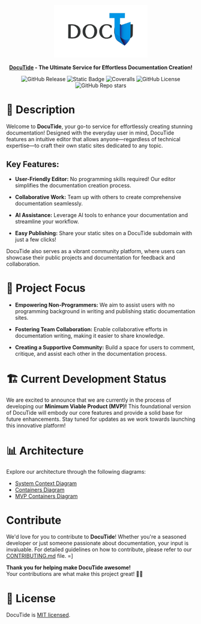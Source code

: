<p align="center">
  <a href="https://github.com/neojelll/DocuTide" target="blank">
	  <img src="docs/images/DocuTide-logo.png" width="250" alt="DocuTide logo" />
	</a>
</p>

<p align="center"> 
  <b>
	  <a href="https://github.com/neojelll/DocuTide" target="_blank">DocuTide</a> - The Ultimate Service for Effortless Documentation Creation!
	</b> 
</p>

<p align="center"> 
  <img alt="GitHub Release" src="https://img.shields.io/github/v/release/neojelll/DocuTide?include_prereleases&display_name=release&style=flat">
	<img alt="Static Badge" src="https://img.shields.io/badge/TypeScript-5.5-blue?style=flat">
	<img alt="Coveralls" src="https://img.shields.io/coverallsCoverage/github/neojelll/DocuTide?style=flat">
	<img alt="GitHub License" src="https://img.shields.io/github/license/neojelll/DocuTide?style=flat">
	<img alt="GitHub Repo stars" src="https://img.shields.io/github/stars/neojelll/DocuTide?style=social">
</p>

# 🌟 Description

Welcome to **DocuTide**, your go-to service for effortlessly creating stunning documentation! Designed with the everyday user in mind, DocuTide features an intuitive editor that allows anyone—regardless of technical expertise—to craft their own static sites dedicated to any topic.

## Key Features:

- **User-Friendly Editor:** No programming skills required! Our editor simplifies the documentation creation process.

- **Collaborative Work:** Team up with others to create comprehensive documentation seamlessly.

- **AI Assistance:** Leverage AI tools to enhance your documentation and streamline your workflow.

- **Easy Publishing:** Share your static sites on a DocuTide subdomain with just a few clicks!

DocuTide also serves as a vibrant community platform, where users can showcase their public projects and documentation for feedback and collaboration.

# 🚀 Project Focus

- **Empowering Non-Programmers:** We aim to assist users with no programming background in writing and publishing static documentation sites.

- **Fostering Team Collaboration:** Enable collaborative efforts in documentation writing, making it easier to share knowledge.

- **Creating a Supportive Community:** Build a space for users to comment, critique, and assist each other in the documentation process.

# 🏗️ Current Development Status

We are excited to announce that we are currently in the process of developing our **Minimum Viable Product (MVP)!** This foundational version of DocuTide will embody our core features and provide a solid base for future enhancements. Stay tuned for updates as we work towards launching this innovative platform!

# 📊 Architecture

Explore our architecture through the following diagrams:

- [System Context Diagram](architecture/diagrams/system-context-diagram.png)
- [Containers Diagram](architecture/diagrams/containers-diagram.png)
- [MVP Containers Diagram](architecture/diagrams/mvp-diagram.png)

# Contribute

We'd love for you to contribute to **DocuTide**! Whether you're a seasoned developer or just someone passionate about documentation, your input is invaluable. For detailed guidelines on how to contribute, please refer to our [CONTRIBUTING.md](https://github.com/neojelll/DocuTide/blob/main/CONTRIBUTING.md) file. =]

**Thank you for helping make DocuTide awesome!**  
Your contributions are what make this project great! 💪🔥

# 📜 License

DocuTide is [MIT licensed](LICENSE).
